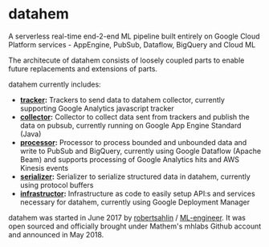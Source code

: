 # datahem
A serverless real-time end-2-end ML pipeline built entirely on Google Cloud Platform services - AppEngine, PubSub, Dataflow, BigQuery and Cloud ML

The architecute of datahem consists of loosely coupled parts to enable future replacements and extensions of parts.

datahem currently includes:
* **[tracker](https://github.com/mhlabs/datahem.tracker):** Trackers to send data to datahem collector, currently supporting Google Analytics javascript tracker
* **[collector](https://github.com/mhlabs/datahem.collector):** Collector to collect data sent from trackers and publish the data on pubsub, currently running on Google App Engine Standard (Java)
* **[processor](https://github.com/mhlabs/datahem.processor):** Processor to process bounded and unbounded data and write to PubSub and BigQuery, currently using Google Dataflow (Apache Beam) and supports processing of Google Analytics hits and AWS Kinesis events
* **[serializer](https://github.com/mhlabs/datahem.serializer):** Serializer to serialize structured data in datahem, currently using protocol buffers
* **[infrastructor](https://github.com/mhlabs/datahem.infrastructor):** Infrastructure as code to easily setup API:s and services necessary for datahem, currently using Google Deployment Manager

datahem was started in June 2017 by [robertsahlin](https://github.com/robertsahlin) / [ML-engineer](https://github.com/ML-engineer). It was open sourced and officially brought under Mathem's mhlabs Github account and announced in May 2018.
